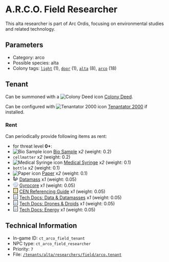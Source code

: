 # A.R.C.O. Field Researcher

This alta researcher is part of Arc Ordis, focusing on environmental studies and related technology.

## Parameters

- Category: arco
- Possible species: alta
- Colony tags: [`light`](https://ceterai.github.io/MyEnternia/Wiki/Tags/Light) (1), [`door`](https://ceterai.github.io/MyEnternia/Wiki/Tags/Door) (1), [`alta`](https://ceterai.github.io/MyEnternia/Wiki/Tags/Alta) (8), [`arco`](https://ceterai.github.io/MyEnternia/Wiki/Tags/Arco) (18)

## Tenant

Can be summoned with a <img src="https://starbounder.org/mediawiki/images/9/93/Colony_Deed.gif" alt="Colony Deed icon" width="9.6" height="15"/> [Colony Deed](https://starbounder.org/Colony_Deed).

Can be configured with <img src="https://steamuserimages-a.akamaihd.net/ugc/920304477977773128/D47BB0FD18E520B722C013CEDE14AC017779D44C/" alt="Tenantator 2000 icon" width="16" height="16"/> [Tenantator 2000](https://steamcommunity.com/sharedfiles/filedetails/?id=1405753979) if installed.

### Rent

Can periodically provide following items as rent:

- for threat level **0+**:
- <img src="https://starbounder.org/mediawiki/images/4/40/Bio_Sample.png" alt="Bio Sample icon" loading="lazy" width="12px" height="9px"/> [Bio Sample](https://starbounder.org/Bio_Sample) x*2* (weight: 0.2)
- `cellmatter` x*2* (weight: 0.2)
- <img src="https://starbounder.org/mediawiki/images/0/00/Medical_Syringe.png" alt="Medical Syringe icon" loading="lazy" width="7px" height="15px"/> [Medical Syringe](https://starbounder.org/Medical_Syringe) x*2* (weight: 0.1)
- `bottle` x*2* (weight: 0.1)
- <img src="https://starbounder.org/mediawiki/images/b/b2/Paper.png" alt="Paper icon" loading="lazy" width="16px" height="16px"/> [Paper](https://starbounder.org/Paper) x*2* (weight: 0.1)
- <img src="https://raw.githubusercontent.com/Ceterai/Enternia/main/items/generic/crafting/alta/datamass.png" alt="Datamass icon" loading="lazy" width="auto" height="16px"/> [Datamass](https://ceterai.github.io/MyEnternia/Wiki/Datamass) x*1* (weight: 0.05)
- <img src="https://raw.githubusercontent.com/Ceterai/Enternia/main/items/throwables/ct_alta_testing_ball.png" alt="Gyrocore icon" loading="lazy" width="auto" height="16px"/> [Gyrocore](https://ceterai.github.io/MyEnternia/Wiki/Gyrocore) x*1* (weight: 0.05)
- <img src="https://raw.githubusercontent.com/Ceterai/Enternia/main/codex/alta/paper/title.png" alt="CEN Referencing Guide icon" loading="lazy" width="auto" height="16px"/> [CEN Referencing Guide](https://ceterai.github.io/MyEnternia/Wiki/CENReferencingGuide) x*1* (weight: 0.05)
- <img src="https://raw.githubusercontent.com/Ceterai/Enternia/main/codex/alta/paper/short.png" alt="Tech Docs: Data & Datamasses icon" loading="lazy" width="auto" height="16px"/> [Tech Docs: Data & Datamasses](https://ceterai.github.io/MyEnternia/Wiki/TechDocs-Data&Datamasses) x*1* (weight: 0.05)
- <img src="https://raw.githubusercontent.com/Ceterai/Enternia/main/codex/alta/paper/short.png" alt="Tech Docs: Drones & Droids icon" loading="lazy" width="auto" height="16px"/> [Tech Docs: Drones & Droids](https://ceterai.github.io/MyEnternia/Wiki/TechDocs-Drones&Droids) x*1* (weight: 0.05)
- <img src="https://raw.githubusercontent.com/Ceterai/Enternia/main/codex/alta/paper/short.png" alt="Tech Docs: Energy icon" loading="lazy" width="auto" height="16px"/> [Tech Docs: Energy](https://ceterai.github.io/MyEnternia/Wiki/TechDocs-Energy) x*1* (weight: 0.05)

## Technical Information

- In-game ID: `ct_arco_field_tenant`
- NPC type: `ct_arco_field_researcher`
- Priority: `7`
- File: [`/tenants/alta/researchers/field/arco.tenant`](https://github.com/Ceterai/Enternia/blob/main/tenants/alta/researchers/field/arco.tenant)
